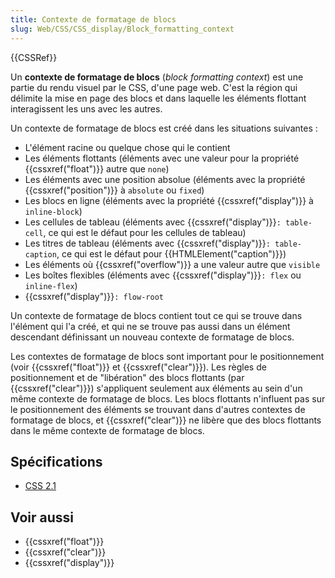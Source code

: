 ```yaml
---
title: Contexte de formatage de blocs
slug: Web/CSS/CSS_display/Block_formatting_context
---
```


{{CSSRef}}

Un **contexte de formatage de blocs** (_block formatting context_) est une partie du rendu visuel par le CSS, d'une page web. C'est la région qui délimite la mise en page des blocs et dans laquelle les éléments flottant interagissent les uns avec les autres.

Un contexte de formatage de blocs est créé dans les situations suivantes :

- L'élément racine ou quelque chose qui le contient
- Les éléments flottants (éléments avec une valeur pour la propriété {{cssxref("float")}} autre que `none`)
- Les éléments avec une position absolue (éléments avec la propriété {{cssxref("position")}} à `absolute` ou `fixed`)
- Les blocs en ligne (éléments avec la propriété {{cssxref("display")}} à `inline-block`)
- Les cellules de tableau (éléments avec {{cssxref("display")}}`: table-cell`, ce qui est le défaut pour les cellules de tableau)
- Les titres de tableau (éléments avec {{cssxref("display")}}`: table-caption`, ce qui est le défaut pour {{HTMLElement("caption")}})
- Les éléments où {{cssxref("overflow")}} a une valeur autre que `visible`
- Les boîtes flexibles (éléments avec {{cssxref("display")}}`: flex` ou `inline-flex`)
- {{cssxref("display")}}`: flow-root`

Un contexte de formatage de blocs contient tout ce qui se trouve dans l'élément qui l'a créé, et qui ne se trouve pas aussi dans un élément descendant définissant un nouveau contexte de formatage de blocs.

Les contextes de formatage de blocs sont important pour le positionnement (voir {{cssxref("float")}} et {{cssxref("clear")}}). Les règles de positionnement et de "libération" des blocs flottants (par {{cssxref("clear")}}) s'appliquent seulement aux éléments au sein d'un même contexte de formatage de blocs. Les blocs flottants n'influent pas sur le positionnement des éléments se trouvant dans d'autres contextes de formatage de blocs, et {{cssxref("clear")}} ne libère que des blocs flottants dans le même contexte de formatage de blocs.

## Spécifications

- [CSS 2.1](https://www.w3.org/TR/CSS21/visuren.html#q15)

## Voir aussi

- {{cssxref("float")}}
- {{cssxref("clear")}}
- {{cssxref("display")}}
